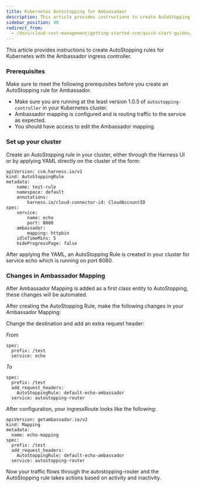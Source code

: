 ```yaml
---
title: Kubernetes Autostopping for Ambassadaor
description: This article provides instructions to create AutoStopping rules for Kubernetes with the Traefik ingress controller.
sidebar_position: 40
redirect_from:
  - /docs/cloud-cost-management/getting-started-ccm/quick-start-guides/kubernetes-autostopping-ambassador
---
```


This article provides instructions to create AutoStopping rules for Kubernetes with the Ambassador ingress controller.


### Prerequisites

Make sure to meet the following prerequisites before you create an AutoStopping rule for Ambassador.

* Make sure you are running at the least version 1.0.5 of `autostopping-controller` in your Kubernetes cluster.
* Ambassador mapping is configured and is routing traffic to the service as expected.
* You should have access to edit the Ambassador mapping.

### Set up your cluster
Create an AutoStopping rule in your cluster, either through the Harness UI or by applying YAML directly on the cluster of the form:


```
apiVersion: ccm.harness.io/v1
kind: AutoStoppingRule
metadata:
    name: test-rule
    namespace: default
    annotations:
        harness.io/cloud-connector-id: CloudAccountID
spec:
    service:
        name: echo
        port: 8080
    ambassador:
        mapping: httpbin
    idleTimeMins: 5
    hideProgressPage: false
```


After applying the YAML, an AutoStopping Rule is created in your cluster for service echo which is running on port 8080.

### Changes in Ambassador Mapping
After Ambassador Mapping is added as a first class entity to AutoStopping, these changes will be automated.

After creating the AutoStopping Rule, make the following changes in your Ambassador Mapping: 

Change the destination and add an extra request header: 

_From_

```
spec:
  prefix: /test
  service: echo
```

_To_

```
spec:
  prefix: /test
  add_request_headers:
    AutoStoppingRule: default-echo-ambassador
  service: autostopping-router
```


After configuration, your ingressRoute looks like the following:


```
apiVersion: getambassador.io/v2
kind: Mapping
metadata:
  name: echo-mapping
spec:
  prefix: /test
  add_request_headers:
    AutoStoppingRule: default-echo-ambassador
  service: autostopping-router
```

Now your traffic flows through the autostopping-router and the AutoStopping rule takes actions based on activity and inactivity.